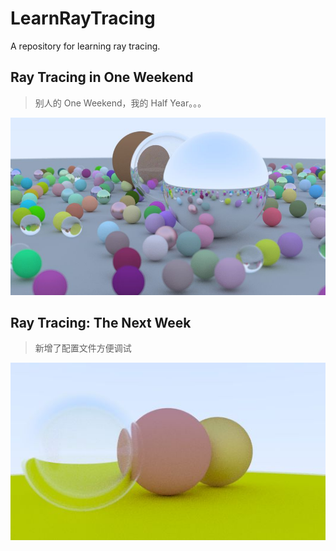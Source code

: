 # LearnRayTracing
A repository for learning ray tracing.

## Ray Tracing in One Weekend

> 别人的 One Weekend，我的 Half Year。。。

![](./oneweek/image.jpg)

## Ray Tracing: The Next Week

> 新增了配置文件方便调试

![](./nextweek/image.jpg)

